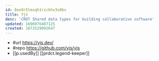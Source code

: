 ```yaml
---
id: 8oo9r5lmsqh1rzckhv3s0bv
title: Yjs
desc: 'CRDT Shared data types for building collaborative software'
updated: 1696976487125
created: 1672529092647
---
```


- #url https://yjs.dev/
- #repo https://github.com/yjs/yjs
- [[p.usedBy]] [[prdct.legend-keeper]]